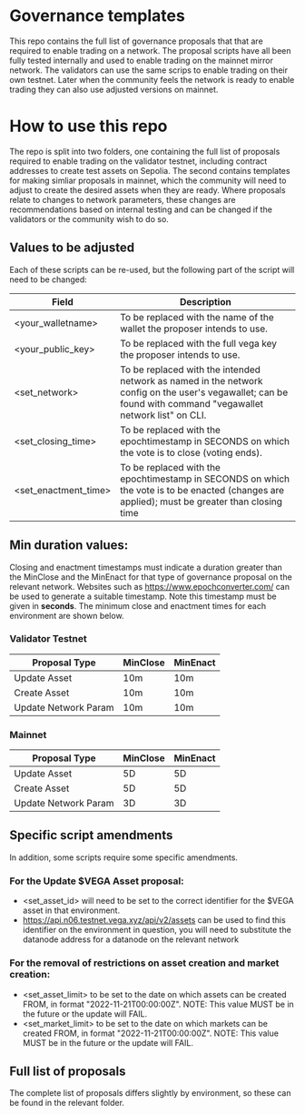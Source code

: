 # Governance templates

This repo contains the full list of governance proposals that that are required to enable trading on a network.
The proposal scripts have all been fully tested internally and used to enable trading on the mainnet mirror network.
The validators can use the same scrips to enable trading on their own testnet.  Later when the community feels the network is ready to enable trading they can also use adjusted versions on mainnet.

# How to use this repo
The repo is split into two folders, one containing the full list of proposals required to enable trading on the validator testnet, including contract addresses to create test assets on Sepolia. The second contains templates for making simliar proposals in mainnet, which the community will need to adjust to create the desired assets when they are ready. Where proposals relate to changes to network parameters, these changes are recommendations based on internal testing and can be changed if the validators or the community wish to do so.

## Values to be adjusted
Each of these scripts can be re-used, but the following part of the script will need to be changed:

| Field      | Description |
| ----------- | ----------- |
| <your_walletname>      | To be replaced with the name of the wallet the proposer intends to use.|
| <your_public_key>   | To be replaced with the full vega key the proposer intends to use.|
| <set_network> | To be replaced with the intended network as named in the network config on the user's vegawallet; can be found with command "vegawallet network list" on CLI. |
| <set_closing_time>|To be replaced with the epochtimestamp in SECONDS on which the vote is to close (voting ends).|
| <set_enactment_time>|To be replaced with the epochtimestamp in SECONDS on which the vote is to be enacted (changes are applied); must be greater than closing time|


## Min duration values:
 
Closing and enactment timestamps must indicate a duration greater than the MinClose and the MinEnact for that type of governance proposal on the relevant network.  Websites such as https://www.epochconverter.com/ can be used to generate a suitable timestamp.  Note this timestamp must be given in **seconds**.  The minimum close and enactment times for each environment are shown below.
  
### Validator Testnet
| Proposal Type      | MinClose |MinEnact |
| ----------- | ----------- |----------- |
| Update Asset      | 10m       |10m       |
| Create Asset   | 10m        |10m       |
| Update Network Param   | 10m        |10m       |

### Mainnet
| Proposal Type      | MinClose |MinEnact |
| ----------- | ----------- |----------- |
| Update Asset      | 5D       |5D       |
| Create Asset   | 5D        |5D       |
| Update Network Param   | 3D        |3D       |
  
  
## Specific script amendments
In addition, some scripts require some specific amendments.

### For the Update $VEGA Asset proposal:

- <set_asset_id> will need to be set to the correct identifier for the $VEGA asset in that environment.
- https://api.n06.testnet.vega.xyz/api/v2/assets can be used to find this identifier on the environment in question, you will need to substitute the datanode address for a datanode on the relevant network
  
### For the removal of  restrictions on asset creation and market creation:

- <set_asset_limit> to be set to the date on which assets can be created FROM, in format "2022-11-21T00:00:00Z". NOTE: This value MUST be in the future or the update will FAIL.
- <set_market_limit> to be set to the date on which markets can be created FROM, in format "2022-11-21T00:00:00Z". NOTE: This value MUST be in the future or the update will FAIL.

## Full list of proposals
The complete list of proposals differs slightly by environment, so these can be found in the relevant folder.
